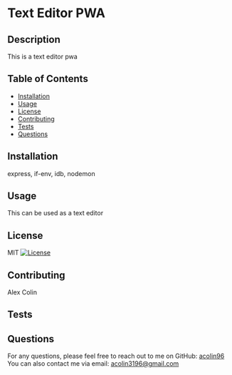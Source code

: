# Text Editor PWA

## Description
This is a text editor pwa

## Table of Contents
- [Installation](#installation)
- [Usage](#usage)
- [License](#license)
- [Contributing](#contributing)
- [Tests](#tests)
- [Questions](#questions)

## Installation
express, if-env, idb, nodemon

## Usage
This can be used as a text editor

## License
MIT
[![License](https://img.shields.io/badge/License-MIT-green.svg)](https://opensource.org/licenses/MIT)


## Contributing
Alex Colin

## Tests


## Questions
For any questions, please feel free to reach out to me on GitHub: [acolin96](https://github.com/acolin96)
You can also contact me via email: acolin3196@gmail.com